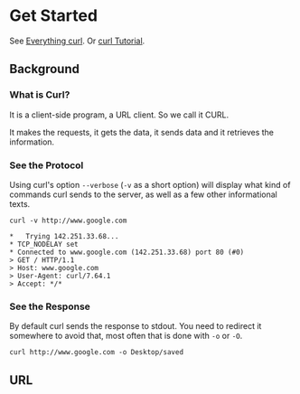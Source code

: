 # Get Started
See [Everything curl](https://everything.curl.dev/).
Or [curl Tutorial](https://curl.se/docs/httpscripting.html).

## Background
### What is Curl?
It is a client-side program, a URL client. So we call it CURL.

It makes the requests, it gets the data, it sends data and it retrieves the information.

### See the Protocol
Using curl's option `--verbose` (`-v` as a short option) will display what kind of commands curl sends to the server, 
as well as a few other informational texts.
```shell
curl -v http://www.google.com

*   Trying 142.251.33.68...
* TCP_NODELAY set
* Connected to www.google.com (142.251.33.68) port 80 (#0)
> GET / HTTP/1.1
> Host: www.google.com
> User-Agent: curl/7.64.1
> Accept: */*
```

### See the Response
By default curl sends the response to stdout. 
You need to redirect it somewhere to avoid that, most often that is done with `-o` or `-O`.
```shell
curl http://www.google.com -o Desktop/saved
```

## URL
